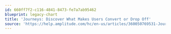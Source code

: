 ```yaml
---
id: 660ff7f2-c116-4841-8473-fe7a7ab95462
blueprint: legacy-chart
title: 'Journeys: Discover What Makes Users Convert or Drop Off'
source: 'https://help.amplitude.com/hc/en-us/articles/360050769531-Journeys-Discover-what-s-making-your-users-convert-or-drop-off'
---
```

